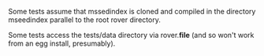 
Some tests assume that mssedindex is cloned and compiled in the directory
mseedindex parallel to the root rover directory.

Some tests access the tests/data directory via rover.__file__ (and so won't
work from an egg install, presumably).

